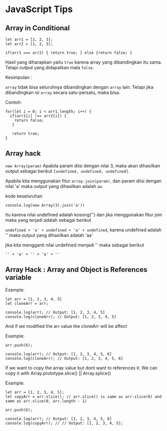 # JavaScript Tips

## Array in Conditional
```
let arr1 = [1, 2, 3];
let arr2 = [1, 2, 3];

if(arr1 === arr2) { return true; } else {return false; }
```

Hasil yang diharapkan yaitu `true` karena array yang dibandingkan itu sama. Tetapi output yang didapatkan mala `false`.

Kesimpulan :

`array` tidak bisa seluruhnya dibandingkan dengan `array` lain. Tetapi jika dibandingkan isi `array` secara satu-persatu, maka
bisa. 

Contoh:

```
for(let i = 0; i < arr1.length; i++) {
  if(arr1[i] !== arr2[i]) {
    return false;
   }
   
   return true;
}
```

## Array hack
`new Array(param)` Apabila param diisi dengan nilai 3, maka akan dihasilkan output sebagai berikut
`[undefined, undefined, undefined]`.

Apabila kita menggunakan fitur `array.join(param)`, dan param diisi dengan nilai 'a' maka output yang dihasilkan adalah
`aa`.

kode keseluruhan
```
console.log(new Array(3).join('a'))
```

itu karena nilai undefined adalah kosong('') dan jika menggunakan fitur join maka yang terjadi adalah sebagai berikut

`undefined + 'a' + undefined + 'a' + undefined`, karena undefined adalah '' maka output yang dihasilkan adalah 'aa'

jika kita mengganti nilai undefined menjadi '' maka sebagai berikut
```
'' + 'a' + '' + 'a' + ''
```

## Array Hack : Array and Object is References variable

Example:
```
let arr = [1, 2, 3, 4, 5]
let cloneArr = arr;

console.log(arr); // Output: [1, 2, 3, 4, 5]
console.log(cloneArr); // Output: [1, 2, 3, 4, 5]
```

And if we modified the arr value the cloneArr will be affect

Example:
```
arr.push(6);

console.log(arr); // Output: [1, 2, 3, 4, 5, 6]
console.log(cloneArr); // Output: [1, 2, 3, 4, 5, 6]
```

If we want to copy the array value but dont want to references it. We can copy it with Array.prototype.slice() || Array.splice()

Example:
```
let arr = [1, 2, 3, 4, 5];
let copyArr = arr.slice(); // arr.slice() is same as arr.slice(0) and same as arr.slice(0, arr.length - 1)

arr.push(6);

console.log(arr); // Output: [1, 2, 3, 4, 5, 6]
console.log(copyArr); // // Output: [1, 2, 3, 4, 5];
```
